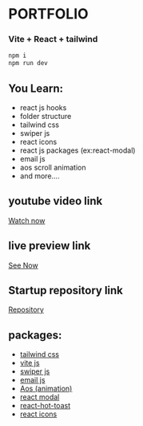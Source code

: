 # PORTFOLIO

### Vite + React + tailwind

```bash
npm i
npm run dev
```

## You Learn:

- react js hooks
- folder structure
- tailwind css
- swiper js
- react icons
- react js packages (ex:react-modal)
- email js
- aos scroll animation
- and more....

## youtube video link

[Watch now](https://youtu.be/YpFK4hUZ-NM)

## live preview link

[See Now](https://codeaprogram-portfolio.web.app/)

## Startup repository link

[Repository](https://github.com/Sridhar-C-25/React_portfolio_2_startup)

## packages:

- [tailwind css](https://tailwindcss.com/docs/installation)
- [vite js](https://vitejs.dev/guide/)
- [swiper js](https://swiperjs.com/get-started)
- [email js](https://www.emailjs.com/docs/)
- [Aos (animation)](https://michalsnik.github.io/aos/)
- [react modal](https://www.npmjs.com/package/react-modal)
- [react-hot-toast](https://react-hot-toast.com/docs)
- [react icons](https://react-icons.github.io/react-icons/)
